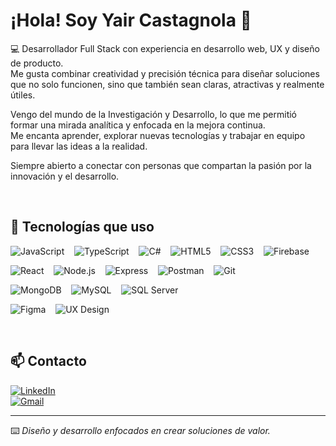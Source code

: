 # ¡Hola! Soy Yair Castagnola 👋

💻 Desarrollador Full Stack con experiencia en desarrollo web, UX y diseño de producto.
<br>
Me gusta combinar creatividad y precisión técnica para diseñar soluciones que no solo funcionen, sino que también sean claras, atractivas y realmente útiles.

Vengo del mundo de la Investigación y Desarrollo, lo que me permitió formar una mirada analítica y enfocada en la mejora continua.  
Me encanta aprender, explorar nuevas tecnologías y trabajar en equipo para llevar las ideas a la realidad.

Siempre abierto a conectar con personas que compartan la pasión por la innovación y el desarrollo.

<br>

## 🚀 Tecnologías que uso

![JavaScript](https://img.shields.io/badge/-JavaScript-F7DF1E?style=for-the-badge&logo=javascript&logoColor=000)
&nbsp;&nbsp;
![TypeScript](https://img.shields.io/badge/-TypeScript-3178C6?style=for-the-badge&logo=typescript&logoColor=fff)
&nbsp;&nbsp;
![C#](https://img.shields.io/badge/-C%23-239120?style=for-the-badge&logo=csharp&logoColor=fff)
&nbsp;&nbsp;
![HTML5](https://img.shields.io/badge/-HTML5-E34F26?style=for-the-badge&logo=html5&logoColor=fff)
&nbsp;&nbsp;
![CSS3](https://img.shields.io/badge/-CSS3-1572B6?style=for-the-badge&logo=css3&logoColor=fff)
&nbsp;&nbsp;
![Firebase](https://img.shields.io/badge/-Firebase-FFCA28?style=for-the-badge&logo=firebase&logoColor=000)
&nbsp;&nbsp;
<br>

![React](https://img.shields.io/badge/-React-61DAFB?style=for-the-badge&logo=react&logoColor=000)
&nbsp;&nbsp;
![Node.js](https://img.shields.io/badge/-Node.js-339933?style=for-the-badge&logo=nodedotjs&logoColor=fff)
&nbsp;&nbsp;
![Express](https://img.shields.io/badge/-Express-000000?style=for-the-badge&logo=express&logoColor=fff)
&nbsp;&nbsp;
![Postman](https://img.shields.io/badge/-Postman-FF6C37?style=for-the-badge&logo=postman&logoColor=fff)
&nbsp;&nbsp;
![Git](https://img.shields.io/badge/-Git-F05032?style=for-the-badge&logo=git&logoColor=fff)
<br>

![MongoDB](https://img.shields.io/badge/-MongoDB-47A248?style=for-the-badge&logo=mongodb&logoColor=fff)
&nbsp;&nbsp;
![MySQL](https://img.shields.io/badge/-MySQL-4479A1?style=for-the-badge&logo=mysql&logoColor=fff)
&nbsp;&nbsp;
![SQL Server](https://img.shields.io/badge/-SQL%20Server-CC2927?style=for-the-badge&logo=microsoftsqlserver&logoColor=fff)
<br>

![Figma](https://img.shields.io/badge/-Figma-F24E1E?style=for-the-badge&logo=figma&logoColor=fff)
&nbsp;&nbsp;
![UX Design](https://img.shields.io/badge/-UX%20Design-FF61F6?style=for-the-badge&logo=uxdesign&logoColor=fff)

<br>

## 📫 Contacto

[![LinkedIn](https://img.shields.io/badge/-LinkedIn-0A66C2?style=for-the-badge&logo=linkedin&logoColor=fff)](https://www.linkedin.com/in/yair-castagnola-900a14290/)
<br>
[![Gmail](https://img.shields.io/badge/-Email-D14836?style=for-the-badge&logo=gmail&logoColor=fff)](mailto:yair.castagnola@gmail.com)

---

⌨️ *Diseño y desarrollo enfocados en crear soluciones de valor.*
